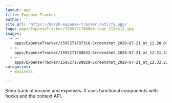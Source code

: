 ```yaml
---
layout: app
title: Expense Tracker
author: ''
site_url: 'https://harsh-expense-tracker.netlify.app/'
logo: apps/ExpenseTracker/1595271789069-logo_512x512.jpg
images:
  - >-
    apps/ExpenseTracker/1595271787316-Screenshot_2020-07-21_at_12.30.09_AM_2880x1572.jpg
  - >-
    apps/ExpenseTracker/1595271788632-Screenshot_2020-07-21_at_12.31.37_AM_628x1137.jpg
  - >-
    apps/ExpenseTracker/1595271788829-Screenshot_2020-07-21_at_12.32.22_AM_636x1132.jpg
categories:
  - Business

---
```

Keep track of income and expenses. It uses functional components with hooks and the context API.
